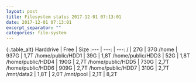 ```yaml
---
layout: post
title: Filesystem status 2017-12-01 07:13:01
date: 2017-12-01 07:13:01
excerpt_separator: ""
categories: file-system
---
```

{:.table_alt}
Harddrive | Free | Size
:--- | ---: | ---:
/ | 27G | 37G
/home | 937G | 1,7T
/home/public/HDD1 | 39G | 1,8T
/home/public/HDD3 | 52G | 1,8T
/home/public/HDD4 | 190G | 2,7T
/home/public/HDD5 | 730G | 2,7T
/home/public/HDD6 | 909G | 2,7T
/home/public/HDD7 | 310G | 2,7T
/mnt/data2 | 1,8T | 2,0T
/mnt/pool | 2,1T | 8,2T
